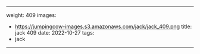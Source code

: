 
---
weight: 409
images:
- https://jumpingcow-images.s3.amazonaws.com/jack/jack_409.png
title: jack 409
date: 2022-10-27
tags:
- jack
---
